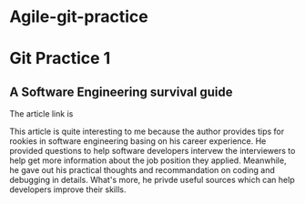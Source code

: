 # Agile-git-practice
<h1>Git Practice 1</h1>
<h2>A Software Engineering survival guide</h2>
The article link is <https://medium.freecodecamp.org/a-software-engineering-survival-guide-fe3eafb47166>
<p>This article is quite interesting to me because the author provides tips for rookies in software engineering basing on his career experience. He provided questions to help software developers intervew the interviewers to help get more information about the job position they applied. Meanwhile, he gave out his practical thoughts and recommandation on coding and debugging in details. What's more, he privde useful sources which can help developers improve their skills.
</p>
